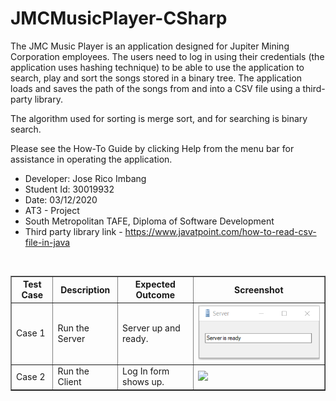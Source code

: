 # JMCMusicPlayer-CSharp

The JMC Music Player is an application designed for Jupiter Mining Corporation employees. The users need to log in using their credentials (the application uses hashing technique) to be able to use the application to search, play and sort the songs stored in a binary tree. The application loads and saves the path of the songs from and into a CSV file using a third-party library.

The algorithm used for sorting is merge sort, and for searching is binary search.

Please see the How-To Guide by clicking Help from the menu bar for assistance in operating the application.

 * Developer: Jose Rico Imbang
 * Student Id: 30019932
 * Date: 03/12/2020
 * AT3 - Project
 * South Metropolitan TAFE, Diploma of Software Development
 * Third party library link - https://www.javatpoint.com/how-to-read-csv-file-in-java
<br>
<table border="1" cellpadding="4" cellspacing="0">
  <thead>
    <tr>
      <th>Test Case</th>
      <th>Description</th>
      <th>Expected Outcome</th>
      <th>Screenshot</th>
    </tr>
  </thead>
  <tbody>
    <tr>
      <td>Case 1</td>
      <td>Run the Server</td>
      <td>Server up and ready.</td>
      <td><img src="images/ref1.png"></td>
    </tr>
  </tbody>
  <tbody>
    <tr>
      <td>Case 2</td>
      <td>Run the Client</td>
      <td>Log In form shows up.</td>
      <td><img src="photos/ref2.png"></td>
    </tr>
  </tbody>
</table>
